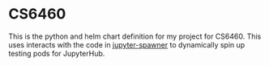 # CS6460
This is the python and helm chart definition for my project for CS6460.
This uses interacts with the code in [jupyter-spawner](https://github.com/zach-schoenberger/jupyter-spawner) to dynamically spin up testing pods for JupyterHub.
